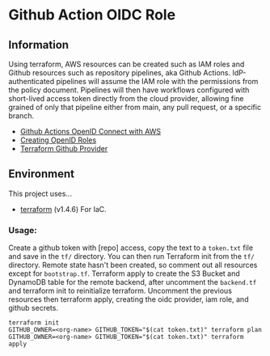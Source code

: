# Github Action OIDC Role

## Information

Using terraform, AWS resources can be created such as IAM roles and Github resources such as repository pipelines, aka Github Actions. IdP-authenticated pipelines will assume the IAM role with the permissions from the policy document. Pipelines will then have workflows configured with short-lived access token directly from the cloud provider, allowing fine grained of only that pipeline either from main, any pull request, or a specific branch. 

- [Github Actions OpenID Connect with AWS](https://docs.github.com/en/actions/deployment/security-hardening-your-deployments/configuring-openid-connect-in-amazon-web-services)
- [Creating OpenID Roles](https://docs.aws.amazon.com/IAM/latest/UserGuide/id_roles_providers_create_oidc.html)
- [Terraform Github Provider](https://registry.terraform.io/providers/integrations/github/latest/docs)


## Environment

This project uses...
- [terraform](https://learn.hashicorp.com/tutorials/terraform/infrastructure-as-code?in=terraform/aws-get-started) (v1.4.6) For IaC.

### Usage:

Create a github token with [repo] access, copy the text to a `token.txt` file and save in the `tf/` directory.
You can then run Terraform init from the `tf/` directory. Remote state hasn't been created, so comment out all resources except for `bootstrap.tf`.
Terraform apply to create the S3 Bucket and DynamoDB table for the remote backend, after uncomment the `backend.tf` and terraform init to reinitialize terraform. Uncomment the previous resources then terraform apply, creating the oidc provider, iam role, and github secrets.

```
terraform init
GITHUB_OWNER=<org-name> GITHUB_TOKEN="$(cat token.txt)" terraform plan
GITHUB_OWNER=<org-name> GITHUB_TOKEN="$(cat token.txt)" terraform apply
```
